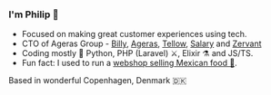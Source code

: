 ### I'm Philip 👋

- Focused on making great customer experiences using tech.
- CTO of Ageras Group - [Billy](https://billy.dk), [Ageras](https://ageras.com), [Tellow](https://tellow.nl), [Salary](https://salary.dk) and [Zervant](https://zervant.com)
- Coding mostly 🐍 Python, PHP (Laravel) ⚔️, Elixir ⚗️ and JS/TS.
- Fun fact: I used to run a [webshop selling Mexican food 🌮](https://www.tacokongen.dk).

Based in wonderful Copenhagen, Denmark 🇩🇰
